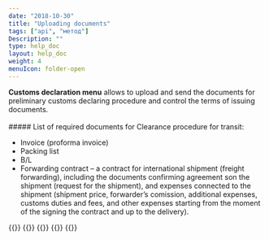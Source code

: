 ```yaml
---
date: "2018-10-30"
title: "Uploading documents"
tags: ["api", "метод"]
Description: ""
type: help_doc
layout: help_doc
weight: 4
menuIcon: folder-open
---
```


<div class="pixxett-alert pixxett-alert-icon alert4-light">
  <i class="fa fa-info-circle"></i><b>Customs declaration menu</b>  allows to upload and send the documents for preliminary customs declaring procedure and control the terms of issuing documents. 
</div>
<br/>
##### List of required documents for Clearance procedure for transit:

* Invoice (proforma invoice)
* Packing list
* B/L
* Forwarding contract – a contract for international shipment (freight forwarding), including the documents confirming agreement son the shipment (request for the shipment), and expenses connected to the shipment (shipment price, forwarder’s comission, additional expenses, customs duties and fees, and other expenses starting from the moment of the signing the contract and up to the delivery).


{{<seeAlso>}}
    {{<seeAlsoItem link="/en/customs_documents/download_and_send/" text="How to upload the documents">}}
    {{<seeAlsoItem link="/en/customs_documents/reloading/" text="How to additionally upload documents">}}
    {{<seeAlsoItem link="/en/customs_documents/statuses/" text="Status of the documents">}}
{{</seeAlso>}}
